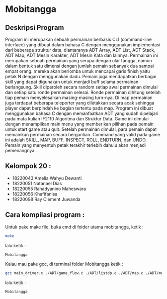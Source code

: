 # **Mobitangga**

## Deskripsi Program

Program ini merupakan sebuah permainan berbasis CLI (command-line interface) yang dibuat dalam bahasa C dengan menggunakan implementasi dari beberapa struktur data, diantaranya ADT Array, ADT List, ADT Stack, ADT Map, ADT Mesin Karakter, ADT Mesin Kata dan lainnya. 
	Permainan ini merupakan sebuah permainan yang serupa dengan ular tangga, namun dalam bentuk satu dimensi dengan jumlah pemain sebanyak dua sampai empat orang. mereka akan berlomba untuk mencapai garis finish yaitu petak N dengan menggunakan dadu. Pemain juga mendapatkan berbagai skill yang dapat digunakan untuk menjadi buff selama permainan berlangsung. Skill diperoleh secara random setiap awal permainan dimulai dan setiap satu ronde permainan selesai. Ronde permainan dihitung setelah tiap pemain menyelesaikan masing-masing turn-nya. Di map permainan juga terdapat beberapa teleporter yang diletakkan secara acak sehingga player dapat berpindah ke bagian tertentu pada map.
	 Program ini dibuat menggunakan bahasa C dengan memanfaatkan ADT yang sudah dipelajari pada mata kuliah IF2110 Algoritma dan Struktur Data. Game ini dimulai dengan menampilkan main menu yang memberikan pilihan pada pemain untuk start game atau quit. Setelah permainan dimulai, para pemain dapat memainkan permainan secara bergantian. Command yang valid pada game ini adalah SKILL, MAP, BUFF, INSPECT, ROLL, ENDTURN, dan UNDO. Pemain yang menyentuh petak terakhir terlebih dahulu akan menjadi pemenangnya.

## Kelompok 20 :
- 18220043 Amelia Wahyu Dewanti
- 18220051 Natanael Dias
- 18220055 Rahadyanino Maheswara
- 18220056 Khafifanisa
- 18220098 Ray Clement Juwanda

## Cara kompilasi program :
Untuk pake make file, buka cmd di folder utama mobitangga, ketik :
```sh
make
```
lalu ketik :
```sh
Mobitangga
```

Kalau mau pake gcc, di terminal folder Mobitangga ketik :
```sh
gcc main_driver.c ./ADT/game_flow.c ./ADT/listdp.c ./ADT/map.c ./ADT/mesinkar.c ./ADT/mesinkata.c ./ADT/player.c ./ADT/stack.c ./Fungsi/pre.c ./Fungsi/post.c ./Fungsi/roll.c boolean.h -o Mobitangga
```
lalu ketik :
```sh
Mobitangga
```
